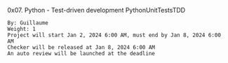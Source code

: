 0x07. Python - Test-driven development
PythonUnitTestsTDD

    By: Guillaume
    Weight: 1
    Project will start Jan 2, 2024 6:00 AM, must end by Jan 8, 2024 6:00 AM
    Checker will be released at Jan 8, 2024 6:00 AM
    An auto review will be launched at the deadline
